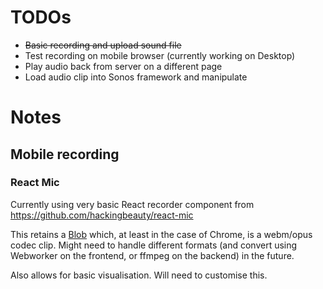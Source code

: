 # TODOs
* <del>Basic recording and upload sound file</del>
* Test recording on mobile browser (currently working on Desktop)
* Play audio back from server on a different page
* Load audio clip into Sonos framework and manipulate

# Notes
##  Mobile recording
### React Mic
Currently using very basic React recorder component from https://github.com/hackingbeauty/react-mic

This retains a [Blob](https://developer.mozilla.org/en-US/docs/Web/API/Blob) which, at least in the case of Chrome, is a webm/opus codec clip. Might need to handle different formats (and convert using Webworker on the frontend, or ffmpeg on the backend) in the future.

Also allows for basic visualisation. Will need to customise this.
